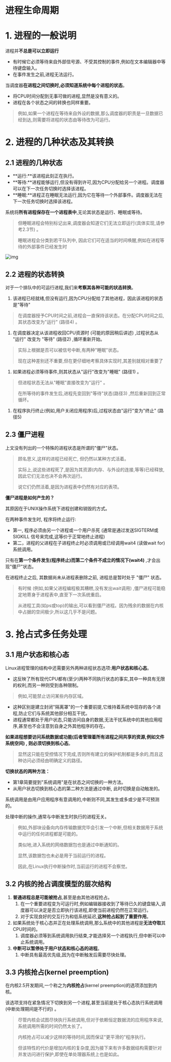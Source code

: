 # 进程生命周期

# 1. 进程的一般说明

进程并**不总是可以立即运行**

- 有时候它必须等待来自外部信号源、不受其控制的事件,例如在文本编辑器中等待键盘输入。
- 在事件发生之前,进程无法运行。

当调度器**在进程之间切换时,必须知道系统中每个进程的状态**。

- 将CPU时间分配到无事可做的进程,显然是没有意义的。
- 进程在各个状态之间的转换也同样重要。

> 例如,如果一个进程在等待来自外设的数据,那么调度器的职责是一旦数据已经到达,则需要将进程的状态由等待改为可运行。

# 2. 进程的几种状态及其转换

## 2.1 进程的几种状态

- **运行:**该进程此刻正在执行。
- **等待:**进程能够运行,但没有得到许可,因为CPU分配给另一个进程。调度器可以在下一次任务切换时选择该进程。
- **睡眠:**进程正在睡眠无法运行,因为它在等待一个外部事件。调度器无法在下一次任务切换时选择该进程。

系统将**所有进程保存在一个进程表中**,无论其状态是运行、睡眠或等待。

> 但睡眠进程会特别标记出来,调度器会知道它们无法立即运行(具体实现,请参考2.3节) 。
>
> 睡眠进程会分类到若干队列中, 因此它们可在适当的时间唤醒,例如在进程等待的外部事件已经发生时

![img](https://p2onpu7kg4.feishu.cn/space/api/box/stream/download/asynccode/?code=ZDkwMzcwM2UzZjkwNGFhNjE3OGI3ODE5NDhhMmM3ZjJfcGI5Q1BMSmc2Z2JHUDgzMER3cTFpNUpWQzZHdGR6am5fVG9rZW46QmFmeGJDQU9qb1NwRkx4Y2ZzQWNwTU5ubkpoXzE3MDQ0Mzk4MTM6MTcwNDQ0MzQxM19WNA)

## 2.2 进程的状态转换

对于一个排队中的可运行进程,我们来**考察其各种可能的状态转换**。

1. 该进程已经就绪,但没有运行,因为CPU分配给了其他进程，因此该进程的状态是"等待" 

> 在调度器授予CPU时间之前,进程会一直保持该状态。在分配CPU时间之后,其状态改变为"运行" (路径4) 。

1. 在调度器决定从该进程收回CPU资源时 (可能的原因稍后讲述) ,过程状态从 "运行" 改变为 "等待" (路径2) ,循环重新开始。

> 实际上根据是否可以被信号中断,有两种"睡眠"状态。
>
> 现在这种差别还不重要,但在更仔细地考察具体实现时,其差别就相对重要了

1. 如果进程必须等待事件,则其状态从"运行"改变为"睡眠" (路径1) 。

> 但进程状态无法从"睡眠"直接改变为"运行" 。
>
> 在所等待的事件发生后,进程先变回到"等待"状态(路径3) ,然后重新回到正常循环。

1. 在程序执行终止(例如,用户关闭应用程序)后,过程状态由"运行"变为"终止" (路径5)

## 2.3 僵尸进程

上文没有列出的一个特殊的进程状态是所谓的"僵尸"状态。

> 顾名思义,这样的进程已经死亡, 但仍然以某种方式活着。
>
> 实际上,说这些进程死了,是因为其资源(内存、与外设的连接,等等)已经释放,因此它们无法也决不会再次运行。
>
> 说它们仍然活着,是因为进程表中仍然有对应的表项。

**僵尸进程是如何产生的？**

其原因在于UNIX操作系统下进程创建和销毁的方式。

在两种事件发生时, 程序将终止运行:

- 第一, 程序必须由另一个进程或一个用户杀死 (通常是通过发送SIGTERM或SIGKILL 信号来完成,这等价于正常地终止进程) 
- 第二，进程的父进程在子进程终止时必须调用或已经调用wait4 (读做wait for)系统调用。

只有在**第一个条件发生(程序终止)而第二个条件不成立的情况下(wait4)** ,才会出现"僵尸"状态。

在进程终止之后, 其数据尚未从进程表删除之前, 进程总是暂时处于 "僵尸" 状态。

> 有时候 (例如,如果父进程编程极其糟糕,没有发出wait调用) ,僵尸进程可能稳定地寄身于进程表中,直至下一次系统重启。
>
> 从进程工具(如ps或top)的输出,可以看到僵尸进程。因为残余的数据在内核中占据的空间极少,所以这几乎不是问题。

# 3. 抢占式多任务处理

## 3.1 用户状态和核心态

Linux进程管理的结构中还需要另外两种进程状态选项:**用户状态和核心态**。

- 这反映了所有现代CPU都有(至少)两种不同执行状态的事实,其中一种具有无限的权利,而另一种则受到各种限制。

> 例如,可能禁止访问某些内存区域。

- 这种区别是建立封闭"隔离罩"的一个重要前提,它维持着系统中现存的各个进程,防止它们与系统其他部分相互干扰。
- 进程通常都处于用户状态,只能访问自身的数据,无法干扰系统中的其他应用程序,甚至也不会注意到自身之外其他程序的存在。

**如果进程想要访问系统数据或功能(后者管理着所有进程之间共享的资源,例如文件系统空间) , 则必须切换到核心态**。

> 显然这只能在受控情况下完成,否则所有建立的保护机制都是多余的,而且这种访问必须经由明确定义的路径。

**切换状态的两种方法：**

- 第1章简要提到"系统调用"是在状态之间切换的一种方法。
- 从用户状态切换到核心态的第二种方法是通过中断, 此时切换是自动触发的。

系统调用是由用户应用程序有意调用的,中断则不同,其发生或多或少是不可预测的。

处理中断的操作,通常与中断发生时执行的进程无关。

> 例如,外部块设备向内存传输数据完毕会引发一个中断,但相关数据用于系统中运行的任何进程都是可能的。
>
> 类似地,进入系统的网络数据包也是通过中断通知的。
>
> 显然,该数据包也未必是用于当前运行的进程。
>
> 因此,在Linux执行中断操作时,当前运行的进程不会察觉。

## 3.2 内核的抢占调度模型的层次结构

1. **普通进程总是可能被抢占**,甚至是由其他进程抢占。
   1. 在一个重要进程变为可运行时,例如编辑器接收到了等待已久的键盘输入,调度器可以决定是否立即执行该进程,即使当前进程仍然在正常运行。
   2. 对于实现良好的交互行为和低系统延迟,**这种抢占起到了重要作用**。
2. 如果系统处于核心态并正在处理系统调用,那么系统中的其他进程是**无法夺取**其CPU时间的。
   1. 调度器必须等到系统调用执行结束,才能选择另一个进程执行,但中断可以中止系统调用。
3. **中断可以暂停处于用户状态和核心态的进程**。
   1. 中断具有最高优先级,因为在中断触发后需要尽快处理。

## 3.3 内核抢占(kernel preemption)

在内核2.5开发期间,一个称之为**内核抢占**(kernel preemption)的选项添加到内核。

该选项支持在紧急情况下切换到另一个进程,甚至当前是处于核心态执行系统调用(中断处理期间是不行的) 。

> 尽管内核会试图尽快执行系统调用,但对于依赖恒定数据流的应用程序来说,系统调用所需的时间仍然太长了。
>
> 内核抢占可以减少这样的等待时间,因而保证"更平滑的"程序执行。
>
> 但该特性的代价是增加内核的复杂度,因为接下来有许多数据结构需要针对并发访问进行保护,即使在单处理器系统上也是如此。
